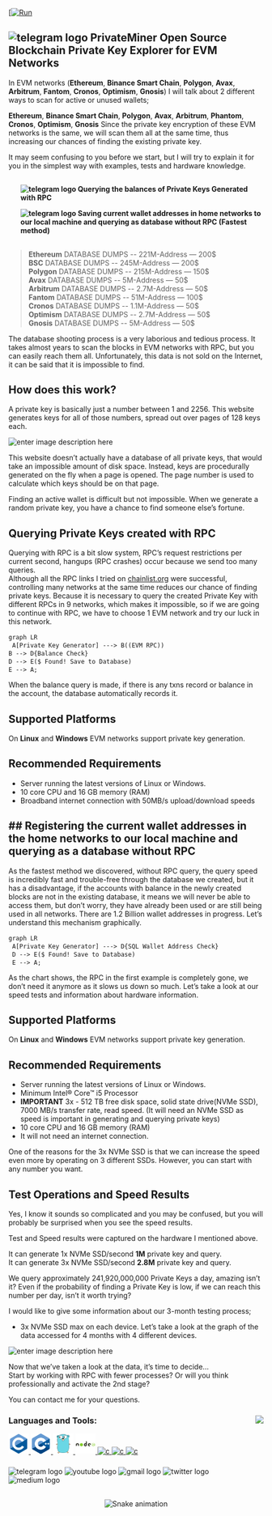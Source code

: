 [[![Run](https://user-images.githubusercontent.com/123317717/219676015-7bd46b36-f79b-4be8-a4bd-4824971aa1af.png)](https://www.youtube.com/watch?v=55OZhqHLfks?rel=0)

<h2 align="left"><img src="https://i.ibb.co/Xsnxkbz/Copy-of-Untitled-Design.png" height="35" alt="telegram logo">  PrivateMiner Open Source Blockchain Private Key Explorer for EVM Networks</h2>



<p>In EVM networks (<strong>Ethereum</strong>, <strong>Binance Smart Chain</strong>, <strong>Polygon</strong>, <strong>Avax</strong>, <strong>Arbitrum</strong>, <strong>Fantom</strong>, <strong>Cronos</strong>, <strong>Optimism</strong>, <strong>Gnosis</strong>) I will talk about 2 different ways to scan for active or unused wallets;</p>
<p><strong>Ethereum</strong>, <strong>Binance Smart Chain</strong>, <strong>Polygon</strong>, <strong>Avax</strong>, <strong>Arbitrum</strong>, <strong>Phantom</strong>, <strong>Cronos</strong>, <strong>Optimism</strong>, <strong>Gnosis</strong> Since the private key encryption of these EVM networks is the same, we will scan them all at the same time, thus increasing our chances of finding the existing private key.</p>
<p>It may seem confusing to you before we start, but I will try to explain it for you in the simplest way with examples, tests and hardware knowledge.</p>
<h2>
</h2><ul>

<p><strong><img src="https://i.ibb.co/8xXHWc3/top-rated.png" height="20" alt="telegram logo"> Querying the balances of Private Keys Generated with RPC</strong></p>


<p><strong><img src="https://i.ibb.co/8xXHWc3/top-rated.png" height="20" alt="telegram logo"> Saving current wallet addresses in home networks to our local machine and querying as database without RPC (Fastest method)</strong></p>
<h2>
</ul>


<blockquote>
<p><strong>Ethereum</strong> DATABASE DUMPS -- 221M-Address — 200$<br>
<strong>BSC</strong> DATABASE DUMPS -- 245M-Address — 200$<br>
<strong>Polygon</strong> DATABASE DUMPS -- 215M-Address — 150$<br>
<strong>Avax</strong> DATABASE DUMPS -- 5M-Address — 50$<br>
<strong>Arbitrum</strong> DATABASE DUMPS -- 2.7M-Address — 50$<br>
<strong>Fantom</strong> DATABASE DUMPS -- 51M-Address — 100$<br>
<strong>Cronos</strong> DATABASE DUMPS -- 1.1M-Address — 50$<br>
<strong>Optimism</strong> DATABASE DUMPS -- 2.7M-Address — 50$<br>
<strong>Gnosis</strong> DATABASE DUMPS -- 5M-Address — 50$</p>
</blockquote>

<p>The database shooting process is a very laborious and tedious process. It takes almost years to scan the blocks in EVM networks with RPC, but you can easily reach them all. Unfortunately, this data is not sold on the Internet, it can be said that it is impossible to find.</p>
<h2 id="how-does-this-work">How does this work?</h2>
<p>A private key is basically just a number between 1 and 2256. This website generates keys for all of those numbers, spread out over pages of 128 keys each.</p>
<p><img src="https://i.ibb.co/YjczR3X/za19Z.png" alt="enter image description here"></p>
<p>This website doesn’t actually have a database of all private keys, that would take an impossible amount of disk space. Instead, keys are procedurally generated on the fly when a page is opened. The page number is used to calculate which keys should be on that page.</p>
<p>Finding an active wallet is difficult but not impossible. When we generate a random private key, you have a chance to find someone else’s fortune.</p>
<h2 align="left">Querying Private Keys created with RPC</h2>
<p>Querying with RPC is a bit slow system, RPC’s request restrictions per current second, hangups (RPC crashes) occur because we send too many queries.<br>
Although all the RPC links I tried on <a href="http://chainlist.org">chainlist.org</a> were successful, controlling many networks at the same time reduces our chance of finding private keys. Because it is necessary to query the created Private Key with different RPCs in 9 networks, which makes it impossible, so if we are going to continue with RPC, we have to choose 1 EVM network and try our luck in this network.</p>

```mermaid
graph LR
 A[Private Key Generator] ---> B((EVM RPC))
B --> D{Balance Check}
D --> E($ Found! Save to Database)
E --> A;
```


<p>When the balance query is made, if there is any txns record or balance in the account, the database automatically records it.</p>
<h2 id="supported-platforms">Supported Platforms</h2>
<p>On <strong>Linux</strong> and <strong>Windows</strong> EVM networks support private key generation.</p>
<h2 id="recommended-requirements">Recommended Requirements</h2>
<ul>
<li>Server running the latest versions of Linux or Windows.</li>
<li>10 core CPU and 16 GB memory (RAM)</li>
<li>Broadband internet connection with 50MB/s upload/download speeds</li>
</ul>
<h2>
## Registering the current wallet addresses in the home networks to our local machine and querying as a database without RPC
</h2><p>As the fastest method we discovered, without RPC query, the query speed is incredibly fast and trouble-free through the database we created, but it has a disadvantage, if the accounts with balance in the newly created blocks are not in the existing database, it means we will never be able to access them, but don’t worry, they have already been used or are still being used in all networks. There are 1.2 Billion wallet addresses in progress. Let’s understand this mechanism graphically.</p>

```mermaid
graph LR
 A[Private Key Generator] ---> D{SQL Wallet Address Check}
 D --> E($ Found! Save to Database)
 E --> A;
```



<p>As the chart shows, the RPC in the first example is completely gone, we don’t need it anymore as it slows us down so much. Let’s take a look at our speed tests and information about hardware information.</p>
<h2 id="supported-platforms-1">Supported Platforms</h2>
<p>On <strong>Linux</strong> and <strong>Windows</strong> EVM networks support private key generation.</p>
<h2 id="recommended-requirements-1">Recommended Requirements</h2>
<ul>
<li>Server running the latest versions of Linux or Windows.</li>
<li>Minimum Intel® Core™ i5 Processor</li>
<li><strong>IMPORTANT</strong> 3x - 512 TB free disk space, solid state drive(NVMe SSD), 7000 MB/s transfer rate, read speed. (It will need an NVMe SSD as speed is important in generating and querying private keys)</li>
<li>10 core CPU and 16 GB memory (RAM)</li>
<li>It will not need an internet connection.</li>
</ul>
<p>One of the reasons for the 3x NVMe SSD is that we can increase the speed even more by operating on 3 different SSDs. However, you can start with any number you want.</p>
<h2 id="test-operations-and-speed-results">Test Operations and Speed Results</h2>
<p>Yes, I know it sounds so complicated and you may be confused, but you will probably be surprised when you see the speed results.</p>
<p>Test and Speed results were captured on the hardware I mentioned above.</p>
<p>It can generate 1x NVMe SSD/second <strong>1M</strong> private key and query.<br>
It can generate 3x NVMe SSD/second <strong>2.8M</strong> private key and query.</p>
<p>We query approximately 241,920,000,000 Private Keys a day, amazing isn’t it? Even if the probability of finding a Private Key is low, if we can reach this number per day, isn’t it worth trying?</p>
<p>I would like to give some information about our 3-month testing process;</p>
<ul>
<li>3x NVMe SSD max on each device. Let’s take a look at the graph of the data accessed for 4 months with 4 different devices.</li>
</ul>
<p><img src="https://i.ibb.co/khk6PJy/Device-Working-Timeline-1.png" alt="enter image description here"></p>
<p>Now that we’ve taken a look at the data, it’s time to decide…<br>
Start by working with RPC with fewer processes? Or will you think professionally and activate the 2nd stage?</p>
<p>You can contact me for your questions.</p>
<h3 id="section"></h3>
<img align="right" height="150" src="https://i.imgflip.com/65efzo.gif">
<h3 id="section-1"></h3>
<h3 align="left">Languages and Tools:</h3>
<p align="left"> <a href="https://www.cprogramming.com/" target="_blank" rel="noreferrer"> <img src="https://raw.githubusercontent.com/devicons/devicon/master/icons/c/c-original.svg" alt="c" width="40" height="40"> </a> <a href="https://www.w3schools.com/cpp/" target="_blank" rel="noreferrer"> <img src="https://raw.githubusercontent.com/devicons/devicon/master/icons/cplusplus/cplusplus-original.svg" alt="cplusplus" width="40" height="40"> </a> <a href="https://golang.org" target="_blank" rel="noreferrer"> <img src="https://raw.githubusercontent.com/devicons/devicon/master/icons/go/go-original.svg" alt="go" width="40" height="40"> </a> <a href="https://nodejs.org" target="_blank" rel="noreferrer"> <img src="https://raw.githubusercontent.com/devicons/devicon/master/icons/nodejs/nodejs-original-wordmark.svg" alt="nodejs" width="40" height="40"> </a> <a href="https://www.centos.org/" target="_blank" rel="noreferrer"> <img src="https://cdn.jsdelivr.net/gh/devicons/devicon/icons/centos/centos-original.svg" alt="c" width="40" height="40"> </a>  <a href="https://www.php.net/" target="_blank" rel="noreferrer"> <img src="https://cdn.jsdelivr.net/gh/devicons/devicon/icons/php/php-original.svg" alt="c" width="40" height="40"> </a> <a href="https://www.mongodb.com/" target="_blank" rel="noreferrer"> <img src="https://cdn.jsdelivr.net/gh/devicons/devicon/icons/mongodb/mongodb-original.svg" alt="c" width="40" height="40"> </a> </p>
<h3 id="section-2"></h3>
<div align="left">
  <img src="https://img.shields.io/static/v1?message=Telegram&amp;logo=telegram&amp;label=&amp;color=2CA5E0&amp;logoColor=white&amp;labelColor=&amp;style=for-the-badge" height="35" alt="telegram logo">
  <img src="https://img.shields.io/static/v1?message=Youtube&amp;logo=youtube&amp;label=&amp;color=FF0000&amp;logoColor=white&amp;labelColor=&amp;style=for-the-badge" height="35" alt="youtube logo">
  <img src="https://img.shields.io/static/v1?message=Gmail&amp;logo=gmail&amp;label=&amp;color=D14836&amp;logoColor=white&amp;labelColor=&amp;style=for-the-badge" height="35" alt="gmail logo">
  <img src="https://img.shields.io/static/v1?message=Twitter&amp;logo=twitter&amp;label=&amp;color=1DA1F2&amp;logoColor=white&amp;labelColor=&amp;style=for-the-badge" height="35" alt="twitter logo">
  <img src="https://img.shields.io/static/v1?message=Medium&amp;logo=medium&amp;label=&amp;color=12100E&amp;logoColor=white&amp;labelColor=&amp;style=for-the-badge" height="35" alt="medium logo">
</div>
<h2>
</h2>
<div align="center">
<img src="https://svgshare.com/i/pgi.svg" alt="Snake animation">
</div>
</div>
</body>

</html>
